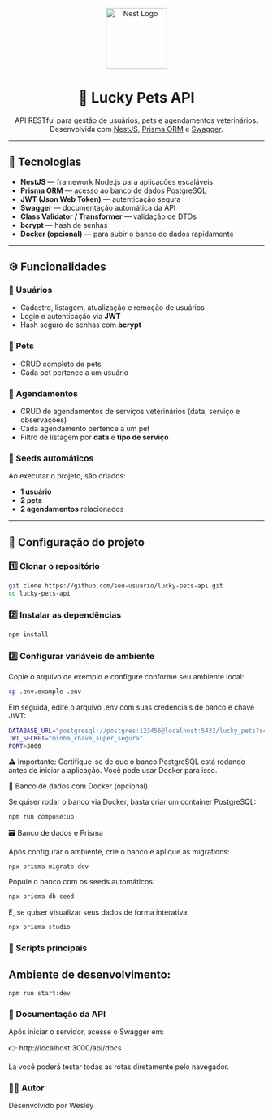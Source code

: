 <p align="center">
  <a href="https://nestjs.com/" target="blank"><img src="https://nestjs.com/img/logo-small.svg" width="120" alt="Nest Logo" /></a>
</p>

<h1 align="center">🐾 Lucky Pets API</h1>

<p align="center">
  API RESTful para gestão de usuários, pets e agendamentos veterinários.<br/>
  Desenvolvida com <a href="https://nestjs.com/" target="_blank">NestJS</a>, <a href="https://www.prisma.io/" target="_blank">Prisma ORM</a> e <a href="https://swagger.io/" target="_blank">Swagger</a>.
</p>

---

## 🧩 Tecnologias

- **NestJS** — framework Node.js para aplicações escaláveis
- **Prisma ORM** — acesso ao banco de dados PostgreSQL
- **JWT (Json Web Token)** — autenticação segura
- **Swagger** — documentação automática da API
- **Class Validator / Transformer** — validação de DTOs
- **bcrypt** — hash de senhas
- **Docker (opcional)** — para subir o banco de dados rapidamente

---

## ⚙️ Funcionalidades

### 👤 Usuários
- Cadastro, listagem, atualização e remoção de usuários
- Login e autenticação via **JWT**
- Hash seguro de senhas com **bcrypt**

### 🐶 Pets
- CRUD completo de pets
- Cada pet pertence a um usuário

### 📅 Agendamentos
- CRUD de agendamentos de serviços veterinários (data, serviço e observações)
- Cada agendamento pertence a um pet
- Filtro de listagem por **data** e **tipo de serviço**

### 🌱 Seeds automáticos
Ao executar o projeto, são criados:
- **1 usuário**
- **2 pets**
- **2 agendamentos** relacionados

---

## 🚀 Configuração do projeto

### 1️⃣ Clonar o repositório
```bash
git clone https://github.com/seu-usuario/lucky-pets-api.git
cd lucky-pets-api
```


### 2️⃣ Instalar as dependências
```bash
npm install
```

### 3️⃣ Configurar variáveis de ambiente
Copie o arquivo de exemplo e configure conforme seu ambiente local:

```bash
cp .env.example .env
```

Em seguida, edite o arquivo .env com suas credenciais de banco e chave JWT:

```bash
DATABASE_URL="postgresql://postgres:123456@localhost:5432/lucky_pets?schema=public"
JWT_SECRET="minha_chave_super_segura"
PORT=3000
```

⚠️ Importante: Certifique-se de que o banco PostgreSQL está rodando antes de iniciar a aplicação.
Você pode usar Docker para isso.

🐘 Banco de dados com Docker (opcional)

Se quiser rodar o banco via Docker, basta criar um container PostgreSQL:

```bash
npm run compose:up
```

🗃️ Banco de dados e Prisma

Após configurar o ambiente, crie o banco e aplique as migrations:

```bash
npx prisma migrate dev
```

Popule o banco com os seeds automáticos:

```bash
npx prisma db seed
```

E, se quiser visualizar seus dados de forma interativa:

```bash
npx prisma studio
```

### 🧠 Scripts principais
## Ambiente de desenvolvimento:

```bash
npm run start:dev
```

### 📘 Documentação da API

Após iniciar o servidor, acesse o Swagger em:

👉 http://localhost:3000/api/docs

Lá você poderá testar todas as rotas diretamente pelo navegador.

### 🧑‍💻 Autor

Desenvolvido por Wesley